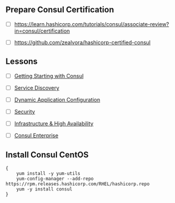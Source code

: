 ## Prepare Consul Certification

- [ ] https://learn.hashicorp.com/tutorials/consul/associate-review?in=consul/certification
- [ ] https://github.com/zealvora/hashicorp-certified-consul


## Lessons

- [ ] [Getting Starting with Consul](https://docs.google.com/document/d/1ihvMYHhihZ67KJoxgIG9thLd83HQM9U7ExHdhpsPMO4/edit?usp=sharing)
- [ ] [Service Discovery](https://docs.google.com/document/d/13LBrElx4-n2nNwVzj3-O-SJGJDhlMZOaTOdu0o1zqAU/edit?usp=sharing)
- [ ] [Dynamic Application Configuration](https://docs.google.com/document/d/160IftpUJCNIOXFnpXwGvOFrIYmKsebkO9SQuaIvZ1JY/edit?usp=sharing)
- [ ] [Security](https://docs.google.com/document/d/1_1I2XXD_0cB0yHa3S5RXpH-FPV0O2N26QCOF6Vy1VUE/edit?usp=sharing)
- [ ] [Infrastructure & High Availability](https://docs.google.com/document/d/1aieGjl9fLDprfMrX2IbK4hxmgPGAzC5bYItwz8J5ohA/edit?usp=sharing)
- [ ] [Consul Enterprise](https://docs.google.com/document/d/1eHN3ls7hVAyjUO-1ggUWMRe833IpDFXF8hGvxuwX0GI/edit)


## Install Consul CentOS

```
{
    yum install -y yum-utils
    yum-config-manager --add-repo https://rpm.releases.hashicorp.com/RHEL/hashicorp.repo
    yum -y install consul
}
````
